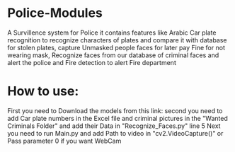 # Police-Modules
A Survillence system for Police it contains features like Arabic Car plate recognition to recognize characters of plates and compare it with database for stolen plates, capture Unmasked people faces for later pay Fine for not wearing mask, Recognize faces from our database of criminal faces and alert the police and Fire detection to alert Fire department

# How to use:
First you need to Download the models from this link:
second you need to add Car plate numbers in the Excel file and criminal pictures in the "Wanted Criminals Folder" and add their Data in "Recognize_Faces.py" line 5
Next you need to run Main.py and add Path to video in "cv2.VideoCapture()" or Pass parameter 0 if you want WebCam
